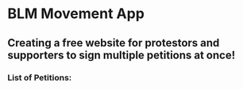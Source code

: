 # BLM Movement App

## Creating a free website for protestors and supporters to sign multiple petitions at once!

### List of Petitions:
